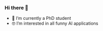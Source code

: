 ### Hi there 👋

<!--
**justinksw/justinksw** is a ✨ _special_ ✨ repository because its `README.md` (this file) appears on your GitHub profile.

Here are some ideas to get you started:

- 🔭 I’m currently working on ...
- 🌱 I’m currently learning ...
- 👯 I’m looking to collaborate on ...
- 🤔 I’m looking for help with ...
- 💬 Ask me about ...
- 📫 How to reach me: ...
- 😄 Pronouns: ...
- ⚡ Fun fact: ...
-->

<!-- 🔭 I’m currently working on [CAiRS](https://www.cairs.hk/en) -->
- 🌱 I’m currently a PhD student <!-- at [PolyU](https://www.polyu.edu.hk/ee/) -->
- 🤓 I’m interested in all funny AI applications
